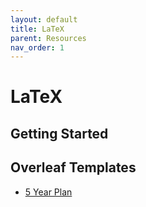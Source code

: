 ```yaml
---
layout: default
title: LaTeX
parent: Resources
nav_order: 1
---
```


# LaTeX

## Getting Started

## Overleaf Templates

*   [5 Year Plan](https://www.overleaf.com/latex/templates/5-year-plan-template/vvpndktfxmvw)
